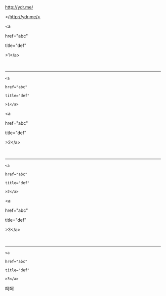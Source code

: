 <http://ydr.me/>

</http://ydr.me/>

&lt;a

href="abc"

title="def"

&gt;1&lt;/a&gt;

<br><hr>

```
<a

href="abc"

title="def"

>1</a>
```

&lt;a

href="abc"

title="def"

&gt;2&lt;/a&gt;

<br><hr>

```
<a

href="abc"

title="def"

>2</a>
```
&lt;a

href="abc"

title="def"

&gt;3&lt;/a&gt;

<br><hr>

```
<a

href="abc"

title="def"

>3</a>
```
呵呵